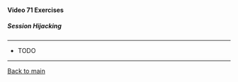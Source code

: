 #### Video 71 Exercises

##### Session Hijacking

---

- TODO

---

[Back to main](https://github.com/rot0xd/CBTNuggets/blob/master/CEHv9/README.md)

